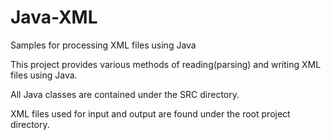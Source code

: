 # Java-XML
Samples for processing XML files using Java

This project provides various methods of reading(parsing) and writing XML files using Java. 

All Java classes are contained under the SRC directory.

XML files used for input and output are found under the root project directory.

